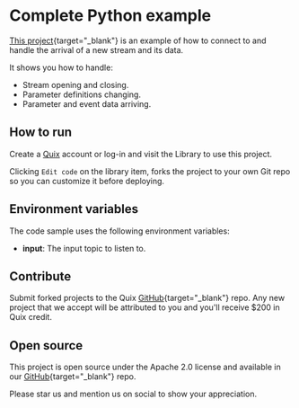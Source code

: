 # Complete Python example

[This project](https://github.com/quixio/quix-library/tree/main/python/destinations/Complete-Example){target="_blank"} is an example of how to connect to and handle the arrival of a new stream and its data.

It shows you how to handle:
 - Stream opening and closing.
 - Parameter definitions changing.
 - Parameter and event data arriving.
## How to run

Create a [Quix](https://portal.platform.quix.ai/self-sign-up?xlink=github) account or log-in and visit the Library to use this project.

Clicking `Edit code` on the library item, forks the project to your own Git repo so you can customize it before deploying.

## Environment variables

The code sample uses the following environment variables:

- **input**: The input topic to listen to.

## Contribute

Submit forked projects to the Quix [GitHub](https://github.com/quixio/quix-library){target="_blank"} repo. Any new project that we accept will be attributed to you and you'll receive $200 in Quix credit.

## Open source

This project is open source under the Apache 2.0 license and available in our [GitHub](https://github.com/quixio/quix-library){target="_blank"} repo.

Please star us and mention us on social to show your appreciation.

